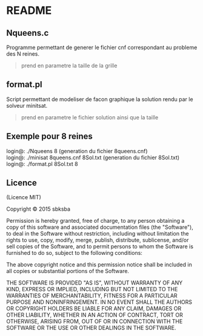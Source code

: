 README
======

Nqueens.c
---------

Programme permettant de generer le fichier cnf correspondant au probleme des
N reines.

> prend en parametre la taille de la grille

format.pl
---------

Script permettant de modeliser de facon graphique la solution rendu par le
solveur minitsat.

> prend en parametre le fichier solution ainsi que la taille

Exemple pour 8 reines
---------------------

login@: ./Nqueens 8                     (generation du fichier 8queens.cnf)     
login@: ./minisat 8queens.cnf 8Sol.txt  (generation du fichier 8Sol.txt)     
login@: ./format.pl 8Sol.txt 8

## Licence

(Licence MIT)

Copyright © 2015 sbksba

Permission is hereby granted, free of charge, to any person obtaining a copy of this software and associated documentation files (the "Software"), to deal in the Software without restriction, including without limitation the rights to use, copy, modify, merge, publish, distribute, sublicense, and/or sell copies of the Software, and to permit persons to whom the Software is furnished to do so, subject to the following conditions:

The above copyright notice and this permission notice shall be included in all copies or substantial portions of the Software.

THE SOFTWARE IS PROVIDED "AS IS", WITHOUT WARRANTY OF ANY KIND, EXPRESS OR IMPLIED, INCLUDING BUT NOT LIMITED TO THE WARRANTIES OF MERCHANTABILITY, FITNESS FOR A PARTICULAR PURPOSE AND NONINFRINGEMENT. IN NO EVENT SHALL THE AUTHORS OR COPYRIGHT HOLDERS BE LIABLE FOR ANY CLAIM, DAMAGES OR OTHER LIABILITY, WHETHER IN AN ACTION OF CONTRACT, TORT OR OTHERWISE, ARISING FROM, OUT OF OR IN CONNECTION WITH THE SOFTWARE OR THE USE OR OTHER DEALINGS IN THE SOFTWARE.
